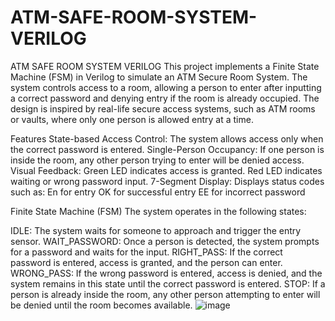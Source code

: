 # ATM-SAFE-ROOM-SYSTEM-VERILOG
ATM SAFE ROOM SYSTEM VERILOG
This project implements a Finite State Machine (FSM) in Verilog to simulate an ATM Secure Room System. The system controls access to a room, allowing a person to enter after inputting a correct password and denying entry if the room is already occupied. The design is inspired by real-life secure access systems, such as ATM rooms or vaults, where only one person is allowed entry at a time.

Features
State-based Access Control: The system allows access only when the correct password is entered.
Single-Person Occupancy: If one person is inside the room, any other person trying to enter will be denied access.
Visual Feedback:
Green LED indicates access is granted.
Red LED indicates waiting or wrong password input.
7-Segment Display: Displays status codes such as:
En for entry
OK for successful entry
EE for incorrect password

Finite State Machine (FSM)
The system operates in the following states:

IDLE: The system waits for someone to approach and trigger the entry sensor.
WAIT_PASSWORD: Once a person is detected, the system prompts for a password and waits for the input.
RIGHT_PASS: If the correct password is entered, access is granted, and the person can enter.
WRONG_PASS: If the wrong password is entered, access is denied, and the system remains in this state until the correct password is entered.
STOP: If a person is already inside the room, any other person attempting to enter will be denied until the room becomes available.
![image](https://github.com/user-attachments/assets/2ee07f64-0c0b-4bf1-96b1-8a66cec9e5a1)
